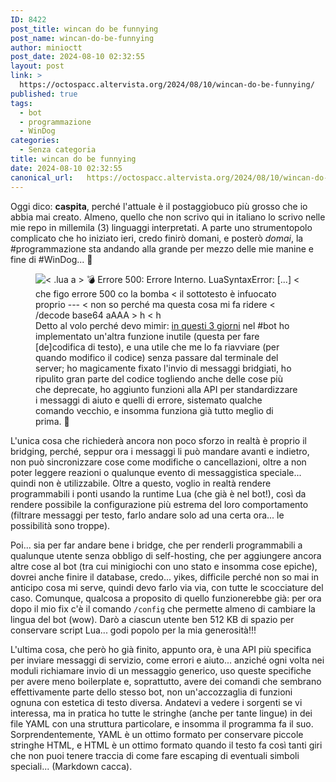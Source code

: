 ```yaml
---
ID: 8422
post_title: wincan do be funnying
post_name: wincan-do-be-funnying
author: minioctt
post_date: 2024-08-10 02:32:55
layout: post
link: >
  https://octospacc.altervista.org/2024/08/10/wincan-do-be-funnying/
published: true
tags:
  - bot
  - programmazione
  - WinDog
categories:
  - Senza categoria
title: wincan do be funnying
date: 2024-08-10 02:32:55
canonical_url:   https://octospacc.altervista.org/2024/08/10/wincan-do-be-funnying/
---
```

<!-- wp:paragraph -->
<p>Oggi dico: <strong>caspita</strong>, perché l'attuale è il postaggiobuco più grosso che io abbia mai creato. Almeno, quello che non scrivo qui in italiano lo scrivo nelle mie repo in millemila (3) linguaggi interpretati. A parte uno strumentopolo complicato che ho iniziato ieri, credo finirò domani, e posterò <em>domai</em>, la #programmazione sta andando alla grande per mezzo delle mie manine e fine di #WinDog... 🤗</p>
<!-- /wp:paragraph -->

<!-- wp:paragraph -->
<p></p>
<!-- /wp:paragraph -->

<!-- wp:image {"id":8425,"sizeSlug":"full","linkDestination":"none"} -->
<figure class="wp-block-image size-full"><img src="{{site.cdnurl}}/assets/uploads/2024/08/image-1.png" alt="< .lua a 
&gt; 💣 Errore 500: Errore Interno. LuaSyntaxError: [...] 
< che figo errore 500 co la bomba 
< il sottotesto è infuocato proprio 
--- 
< non so perché ma questa cosa mi fa ridere 
< /decode base64 aAAA 
&gt; h
< h" class="wp-image-8425"/><figcaption class="wp-element-caption">Detto al volo perché devo mimir: <a href="/microblog-mirror/2024/08/07/programmazione-fumosa/">in questi 3 giorni</a> nel #bot ho implementato un'altra funzione inutile (questa per fare [de]codifica di testo), e una utile che me lo fa riavviare (per quando modifico il codice) senza passare dal terminale del server; ho magicamente fixato l'invio di messaggi bridgiati, ho ripulito gran parte del codice togliendo anche delle cose più che deprecate, ho aggiunto funzioni alla API per standardizzare i messaggi di aiuto e quelli di errore, sistemato qualche comando vecchio, e insomma funziona già tutto meglio di prima. 🤑</figcaption></figure>
<!-- /wp:image -->

<!-- wp:paragraph -->
<p></p>
<!-- /wp:paragraph -->

<!-- wp:paragraph -->
<p>L'unica cosa che richiederà ancora non poco sforzo in realtà è proprio il bridging, perché, seppur ora i messaggi li può mandare avanti e indietro, non può sincronizzare cose come modifiche o cancellazioni, oltre a non poter leggere reazioni o qualunque evento di messaggistica speciale... quindi non è utilizzabile. Oltre a questo, voglio in realtà rendere programmabili i ponti usando la runtime Lua (che già è nel bot!), così da rendere possibile la configurazione più estrema del loro comportamento (filtrare messaggi per testo, farlo andare solo ad una certa ora... le possibilità sono troppe).</p>
<!-- /wp:paragraph -->

<!-- wp:paragraph -->
<p>Poi... sia per far andare bene i bridge, che per renderli programmabili a qualunque utente senza obbligo di self-hosting, che per aggiungere ancora altre cose al bot (tra cui minigiochi con uno stato e insomma cose epiche), dovrei anche finire il database, credo... yikes, difficile perché non so mai in anticipo cosa mi serve, quindi devo farlo via via, con tutte le scocciature del caso. Comunque, qualcosa a proposito di quello funzionerebbe già: per ora dopo il mio fix c'è il comando <code>/config</code> che permette almeno di cambiare la lingua del bot (wow). Darò a ciascun utente ben 512 KB di spazio per conservare script Lua... godi popolo per la mia generosità!!!</p>
<!-- /wp:paragraph -->

<!-- wp:paragraph -->
<p>L'ultima cosa, che però ho già finito, appunto ora, è una API più specifica per inviare messaggi di servizio, come errori e aiuto... anziché ogni volta nei moduli richiamare invio di un messaggio generico, uso queste specifiche per avere meno boilerplate e, soprattutto, avere dei comandi che sembrano effettivamente parte dello stesso bot, non un'accozzaglia di funzioni ognuna con estetica di testo diversa. Andatevi a vedere i sorgenti se vi interessa, ma in pratica ho tutte le stringhe (anche per tante lingue) in dei file YAML con una struttura particolare, e insomma il programma fa il suo. Sorprendentemente, YAML è un ottimo formato per conservare piccole stringhe HTML, e HTML è un ottimo formato quando il testo fa così tanti giri che non puoi tenere traccia di come fare escaping di eventuali simboli speciali... (Markdown cacca).</p>
<!-- /wp:paragraph -->